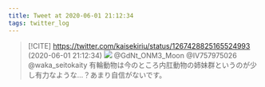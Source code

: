 ```yaml
---
title: Tweet at 2020-06-01 21:12:34
tags: twitter_log
---
```


> [!CITE] https://twitter.com/kaisekiriu/status/1267428825165524993 (2020-06-01 21:12:34)
> ![](https://twitter.com/kaisekiriu/status/1267428825165524993)
> @GdNt_ONM3_Moon @IV757975026 @waka_seitokaity 有輪動物は今のところ内肛動物の姉妹群というのが少し有力なような…？あまり自信がないです。

